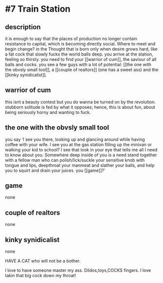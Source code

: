 # #7 Train Station

## description

it is enough to say that the places of production no longer contain resistance to capital, which is becoming directly social. Where to meet and begin change? in the Thought that is born only when desire grows hard, like a fat cock that slowly fucks the world balls deep. you arrive at the station, feeling so thirsty. you need to find your [[warrior of cum]], the saviour of all balls and cocks. you see a few guys with a lot of potential: [[the one with the obvsly small tool]], a [[couple of realtors]] (one has a sweet ass) and the [[kinky synidicalist]].

## warrior of cum
this isnt a beauty contest but you do wanna be turned on by the revolution. stubborn solitude is fed by what it opposes; hence, this is about fun, about being seriously horny and wanting to fuck. 

## the one with the obvsly small tool
you say ‘I see you there, looking up and glancing around while having coffee with your wife. I see you at the gas station filling up the minivan or walking your kid to school? I see that look in your eye that tells me all I need to know about you. Somewhere deep inside of you is a need stand together with a fellow man who can polish/lick/suckle your sensitive knob with  tongue and lips, deepthroat your manmeat and slather your balls, and help you to squirt and drain your juices. you [[game]]?’

## game
none

## couple of realtors
none

## kinky synidicalist
none







HAVE A CAT who will not be a bother.

I love to have someone master my ass. Dildos,toys,COCKS fingers. I love takin that big cock down my throat!

